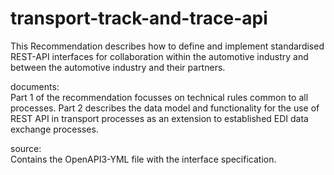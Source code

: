 # transport-track-and-trace-api
This Recommendation describes how to define and implement standardised REST-API interfaces for collaboration within the automotive industry and between the automotive industry and their partners.

documents:    
Part 1 of the recommendation focusses on technical rules common to all processes.
Part 2 describes the data model and functionality for the use of REST API in transport processes as an extension to established EDI data exchange processes.

source:    
Contains the OpenAPI3-YML file with the interface specification.
